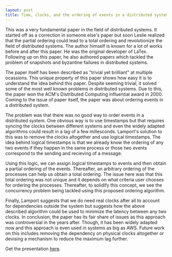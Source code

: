 ```yaml
---
layout: post
title: Time, clocks, and the ordering of events in a distributed system.
---
```


This was a very fundamental paper in the field of distributed systems. It started off as a correction in someone else's paper but soon Leslie realized that the partial ordering could lead to a total ordering and revolutionize the field of distributed systems. The author himself is known for a lot of works before and after this paper. He was the original developer of LaTex. Following up on this paper, he also authored papers which tackled the problem of snapshots and byzantine failures in distributed systems.

The paper itself has been described as "trivial yet brilliant" at multiple ocassions. This unique property of this paper shows how easy it is to understand the idea behind this paper. Despite seeming trivial, it solved some of the most well known problems in distributed systems. Due to this, the paper won the ACM's Distributed Computing influential award in 2000. Coming to the issue of paper itself, the paper was about ordering events in a distributed system.

The problem was that there was no good way to order events in a distributed system. One obvious way is to use timestamps but that requires syncing the clocks between different systems and even the widely adapted algorithms could result in a lag of a few millesconds. Lamport's solution to this was to remove the clocks altogether and use logical timestamps. The idea behind logical timestamps is that we already know the ordering of any two events if they happen in the same process or those two events correspond to the sending and recieving of a message. 

Using this logic, we can assign logical timestamps to events and then obtain a partial ordering of the events. Thereafter, an arbitrary ordering of the processes can help us obtain a total ordering. The issue here was that this total ordering was not unique and it depends on what criteria user chooses for ordering the processes. Thereafter, to solidify this concept, we see the concurrency problem being tackled using this proposed ordering algorithm. 

Finally, Lamport suggests that we do need real clocks after all to account for dependencies outside the system but suggests how the above described algorithm could be used to minimize the latency between any two clocks. In conclusion, the paper has its fair share of issues as this approach was controversial in the years after. Though, it has been widely adapted now and this approach is even used in systems as big as AWS. Future work on this includes removing the dependency on physical clocks altogether or devising a mechanism to reduce the maximum lag further.

Get the presentation [here](https://drive.google.com/file/d/1C3jwJHSy77Xmqgf-s_HSr3h1cEr89JbP/view?usp=sharing).
